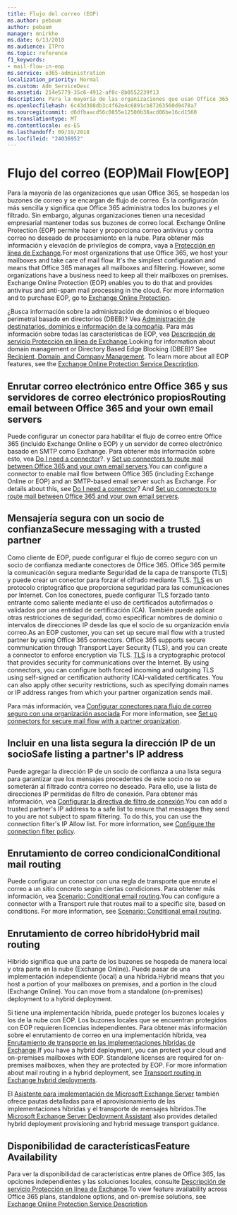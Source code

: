 ```yaml
---
title: Flujo del correo (EOP)
ms.author: pebaum
author: pebaum
manager: mnirkhe
ms.date: 6/13/2018
ms.audience: ITPro
ms.topic: reference
f1_keywords:
- mail-flow-in-eop
ms.service: o365-administration
localization_priority: Normal
ms.custom: Adm_ServiceDesc
ms.assetid: 214e5779-35c6-4912-af0c-8b0552239f13
description: Para la mayoría de las organizaciones que usan Office 365, se hospedan los buzones de correo y se encargan de flujo de correo. Es la configuración más sencilla y significa que Office 365 administra todos los buzones y el filtrado. Sin embargo, algunas organizaciones tienen una necesidad empresarial mantener todas sus buzones de correo local. Exchange Online Protection (EOP) permite hacer y proporciona correo antivirus y contra correo no deseado de procesamiento en la nube. Para obtener más información y elevación de privilegios de compra, vaya a protección en línea de Exchange.
ms.openlocfilehash: 6c43d308db3c4f62e4c6891cb87263560d9478a7
ms.sourcegitcommit: d6dfbaacd56c0855e12500b38acd06be16cd1560
ms.translationtype: MT
ms.contentlocale: es-ES
ms.lasthandoff: 09/19/2018
ms.locfileid: "24036952"
---
```

# <a name="mail-floweop"></a><span data-ttu-id="8cf47-107">Flujo del correo (EOP)</span><span class="sxs-lookup"><span data-stu-id="8cf47-107">Mail Flow[EOP]</span></span>

<span data-ttu-id="8cf47-p102">Para la mayoría de las organizaciones que usan Office 365, se hospedan los buzones de correo y se encargan de flujo de correo. Es la configuración más sencilla y significa que Office 365 administra todos los buzones y el filtrado. Sin embargo, algunas organizaciones tienen una necesidad empresarial mantener todas sus buzones de correo local. Exchange Online Protection (EOP) permite hacer y proporciona correo antivirus y contra correo no deseado de procesamiento en la nube. Para obtener más información y elevación de privilegios de compra, vaya a [Protección en línea de Exchange](https://products.office.com/en-us/exchange/exchange-email-security-spam-protection).</span><span class="sxs-lookup"><span data-stu-id="8cf47-p102">For most organizations that use Office 365, we host your mailboxes and take care of mail flow. It's the simplest configuration and means that Office 365 manages all mailboxes and filtering. However, some organizations have a business need to keep all their mailboxes on premises. Exchange Online Protection (EOP) enables you to do that and provides antivirus and anti-spam mail processing in the cloud. For more information and to purchase EOP, go to [Exchange Online Protection](https://products.office.com/en-us/exchange/exchange-email-security-spam-protection).</span></span>
  
<span data-ttu-id="8cf47-p103">¿Busca información sobre la administración de dominios o el bloqueo perimetral basado en directorios (DBEB)? Vea [Administración de destinatarios, dominios e información de la compañía](recipient-domain-and-company-management.md). Para más información sobre todas las características de EOP, vea [Descripción de servicio Protección en línea de Exchange](exchange-online-protection-service-description.md).</span><span class="sxs-lookup"><span data-stu-id="8cf47-p103">Looking for information about domain management or Directory Based Edge Blocking (DBEB)? See [Recipient, Domain, and Company Management](recipient-domain-and-company-management.md). To learn more about all EOP features, see the [Exchange Online Protection Service Description](exchange-online-protection-service-description.md).</span></span>
  
## <a name="routing-email-between-office-365-and-your-own-email-servers"></a><span data-ttu-id="8cf47-116">Enrutar correo electrónico entre Office 365 y sus servidores de correo electrónico propios</span><span class="sxs-lookup"><span data-stu-id="8cf47-116">Routing email between Office 365 and your own email servers</span></span>
<span data-ttu-id="8cf47-117"><a name="BKMK_outboundmailrouting"> </a></span><span class="sxs-lookup"><span data-stu-id="8cf47-117"><a name="BKMK_outboundmailrouting"> </a></span></span>

<span data-ttu-id="8cf47-p104">Puede configurar un conector para habilitar el flujo de correo entre Office 365 (incluido Exchange Online o EOP) y un servidor de correo electrónico basado en SMTP como Exchange. Para obtener más información sobre esto, vea [Do I need a connector](http://technet.microsoft.com/library/16731ae9-c909-49dd-bffc-a46e6151fc29.aspx)?. y [Set up connectors to route mail between Office 365 and your own email servers](http://technet.microsoft.com/library/2e93fd60-a5ef-4e64-8e62-2b862b2d1033.aspx).</span><span class="sxs-lookup"><span data-stu-id="8cf47-p104">You can configure a connector to enable mail flow between Office 365 (including Exchange Online or EOP) and an SMTP-based email server such as Exchange. For details about this, see [Do I need a connector](http://technet.microsoft.com/library/16731ae9-c909-49dd-bffc-a46e6151fc29.aspx)? And [Set up connectors to route mail between Office 365 and your own email servers](http://technet.microsoft.com/library/2e93fd60-a5ef-4e64-8e62-2b862b2d1033.aspx).</span></span>
  
## <a name="secure-messaging-with-a-trusted-partner"></a><span data-ttu-id="8cf47-121">Mensajería segura con un socio de confianza</span><span class="sxs-lookup"><span data-stu-id="8cf47-121">Secure messaging with a trusted partner</span></span>
<span data-ttu-id="8cf47-122"><a name="BKMK_securemessagingwithatrustedpartner"> </a></span><span class="sxs-lookup"><span data-stu-id="8cf47-122"></span></span>

<span data-ttu-id="8cf47-p105">Como cliente de EOP, puede configurar el flujo de correo seguro con un socio de confianza mediante conectores de Office 365. Office 365 permite la comunicación segura mediante Seguridad de la capa de transporte (TLS) y puede crear un conector para forzar el cifrado mediante TLS. [TLS](https://technet.microsoft.com/en-us/library/mt163898.aspx) es un protocolo criptográfico que proporciona seguridad para las comunicaciones por Internet. Con los conectores, puede configurar TLS forzado tanto entrante como saliente mediante el uso de certificados autofirmados o validados por una entidad de certificación (CA). También puede aplicar otras restricciones de seguridad, como especificar nombres de dominio o intervalos de direcciones IP desde las que el socio de su organización envía correo.</span><span class="sxs-lookup"><span data-stu-id="8cf47-p105">As an EOP customer, you can set up secure mail flow with a trusted partner by using Office 365 connectors. Office 365 supports secure communication through Transport Layer Security (TLS), and you can create a connector to enforce encryption via TLS. [TLS](https://technet.microsoft.com/en-us/library/mt163898.aspx) is a cryptographic protocol that provides security for communications over the Internet. By using connectors, you can configure both forced incoming and outgoing TLS using self-signed or certification authority (CA)-validated certificates. You can also apply other security restrictions, such as specifying domain names or IP address ranges from which your partner organization sends mail.</span></span> 
  
<span data-ttu-id="8cf47-128">Para más información, vea [Configurar conectores para flujo de correo seguro con una organización asociada](https://technet.microsoft.com/en-us/library/dn751021%28v=exchg.150%29.aspx).</span><span class="sxs-lookup"><span data-stu-id="8cf47-128">For more information, see [Set up connectors for secure mail flow with a partner organization](https://technet.microsoft.com/en-us/library/dn751021%28v=exchg.150%29.aspx).</span></span>
  
## <a name="safe-listing-a-partners-ip-address"></a><span data-ttu-id="8cf47-129">Incluir en una lista segura la dirección IP de un socio</span><span class="sxs-lookup"><span data-stu-id="8cf47-129">Safe listing a partner's IP address</span></span>
<span data-ttu-id="8cf47-130"><a name="BKMK_safelistingapartnersipaddress"> </a></span><span class="sxs-lookup"><span data-stu-id="8cf47-130"><a name="BKMK_safelistingapartnersipaddress"> </a></span></span>

<span data-ttu-id="8cf47-p106">Puede agregar la dirección IP de un socio de confianza a una lista segura para garantizar que los mensajes procedentes de este socio no se someterán al filtrado contra correo no deseado. Para ello, use la lista de direcciones IP permitidas de filtro de conexión. Para obtener más información, vea [Configurar la directiva de filtro de conexión](https://go.microsoft.com/fwlink/p/?LinkID=287108).</span><span class="sxs-lookup"><span data-stu-id="8cf47-p106">You can add a trusted partner's IP address to a safe list to ensure that messages they send to you are not subject to spam filtering. To do this, you can use the connection filter's IP Allow list. For more information, see [Configure the connection filter policy](https://go.microsoft.com/fwlink/p/?LinkID=287108).</span></span>
  
## <a name="conditional-mail-routing"></a><span data-ttu-id="8cf47-134">Enrutamiento de correo condicional</span><span class="sxs-lookup"><span data-stu-id="8cf47-134">Conditional mail routing</span></span>
<span data-ttu-id="8cf47-135"><a name="BKMK_conditionalmailrouting"> </a></span><span class="sxs-lookup"><span data-stu-id="8cf47-135"></span></span>

<span data-ttu-id="8cf47-p107">Puede configurar un conector con una regla de transporte que enrute el correo a un sitio concreto según ciertas condiciones. Para obtener más información, vea [Scenario: Conditional email routing](http://technet.microsoft.com/library/82d105e2-e955-4e03-99c3-3314a5d21a4c.aspx).</span><span class="sxs-lookup"><span data-stu-id="8cf47-p107">You can configure a connector with a Transport rule that routes mail to a specific site, based on conditions. For more information, see [Scenario: Conditional email routing](http://technet.microsoft.com/library/82d105e2-e955-4e03-99c3-3314a5d21a4c.aspx).</span></span>
  
## <a name="hybrid-mail-routing"></a><span data-ttu-id="8cf47-138">Enrutamiento de correo híbrido</span><span class="sxs-lookup"><span data-stu-id="8cf47-138">Hybrid mail routing</span></span>
<span data-ttu-id="8cf47-139"><a name="BKMK_hybridmailrouting"> </a></span><span class="sxs-lookup"><span data-stu-id="8cf47-139"></span></span>

<span data-ttu-id="8cf47-p108">Híbrido significa que una parte de los buzones se hospeda de manera local y otra parte en la nube (Exchange Online). Puede pasar de una implementación independiente (local) a una híbrida.</span><span class="sxs-lookup"><span data-stu-id="8cf47-p108">Hybrid means that you host a portion of your mailboxes on premises, and a portion in the cloud (Exchange Online). You can move from a standalone (on-premises) deployment to a hybrid deployment.</span></span>
  
<span data-ttu-id="8cf47-p109">Si tiene una implementación híbrida, puede proteger los buzones locales y los de la nube con EOP. Los buzones locales que se encuentran protegidos con EOP requieren licencias independientes. Para obtener más información sobre el enrutamiento de correo en una implementación híbrida, vea [Enrutamiento de transporte en las implementaciones híbridas de Exchange](https://go.microsoft.com/fwlink/p/?LinkId=271757).</span><span class="sxs-lookup"><span data-stu-id="8cf47-p109">If you have a hybrid deployment, you can protect your cloud and on-premises mailboxes with EOP. Standalone licenses are required for on-premises mailboxes, when they are protected by EOP. For more information about mail routing in a hybrid deployment, see [Transport routing in Exchange hybrid deployments](https://go.microsoft.com/fwlink/p/?LinkId=271757).</span></span>
  
<span data-ttu-id="8cf47-145">El [Asistente para implementación de Microsoft Exchange Server](https://go.microsoft.com/fwlink/p/?LinkId=287036) también ofrece pautas detalladas para el aprovisionamiento de las implementaciones híbridas y el transporte de mensajes híbridos.</span><span class="sxs-lookup"><span data-stu-id="8cf47-145">The [Microsoft Exchange Server Deployment Assistant](https://go.microsoft.com/fwlink/p/?LinkId=287036) also provides detailed hybrid deployment provisioning and hybrid message transport guidance.</span></span> 
  
## <a name="feature-availability"></a><span data-ttu-id="8cf47-146">Disponibilidad de características</span><span class="sxs-lookup"><span data-stu-id="8cf47-146">Feature Availability</span></span>
<span data-ttu-id="8cf47-147"><a name="BKMK_hybridmailrouting"> </a></span><span class="sxs-lookup"><span data-stu-id="8cf47-147"></span></span>

<span data-ttu-id="8cf47-148">Para ver la disponibilidad de características entre planes de Office 365, las opciones independientes y las soluciones locales, consulte [Descripción de servicio Protección en línea de Exchange](exchange-online-protection-service-description.md).</span><span class="sxs-lookup"><span data-stu-id="8cf47-148">To view feature availability across Office 365 plans, standalone options, and on-premise solutions, see [Exchange Online Protection Service Description](exchange-online-protection-service-description.md).</span></span>
  

